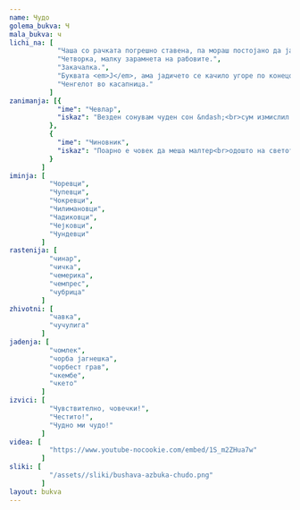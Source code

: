```yaml
---
name: Чудо
golema_bukva: Ч
mala_bukva: ч
lichi_na: [
            "Чаша со рачката погрешно ставена, па мораш постојано да ја држиш за да не падне.",
            "Четворка, малку зарамнета на рабовите.",
            "Закачалка.",
            "Буквата <em>Ј</em>, ама јадичето се качило угоре по конецот.",
            "Ченгелот во касапница."
          ]
zanimanja: [{
            "ime": "Чевлар",
            "iskaz": "Везден сонувам чуден сон &ndash;<br>сум измислил челичен ѓон!"
          },
          {
            "ime": "Чиновник",
            "iskaz": "Поарно е човек да меша малтер<br>одошто на светот да гледа низ шалтер!"
          }
        ]
iminja: [
          "Чоревци",
          "Чупевци",
          "Чокревци",
          "Чилимановци",
          "Чадиковци",
          "Чејковци",
          "Чундевци"
        ]
rastenija: [
          "чинар",
          "чичка",
          "чемерика",
          "чемпрес",
          "чубрица"
        ]
zhivotni: [
          "чавка",
          "чучулига"
        ]
jadenja: [
          "чомлек",
          "чорба јагнешка",
          "чорбест грав",
          "чкембе",
          "чкето"
        ]
izvici: [
          "Чувствително, човечки!",
          "Честито!",
          "Чудно ми чудо!"
        ]
videa: [
          "https://www.youtube-nocookie.com/embed/1S_m2ZHua7w"
        ]
sliki: [
          "/assets//sliki/bushava-azbuka-chudo.png"
        ]
layout: bukva
---
```

